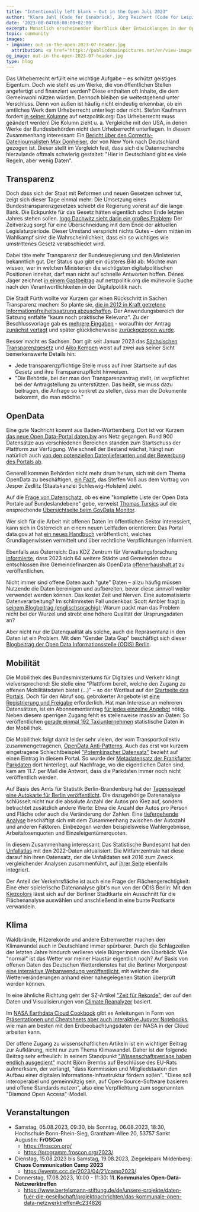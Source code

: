 ```yaml
---
title: "Intentionally left blank – Out in the Open Juli 2023"
author: "Klara Juhl (Code for Osnabrück), Jörg Reichert (Code for Leipzig) et al."
date: '2023-08-04T08:00:00+02:00'
excerpt: Monatlich erscheinender Überblick über Entwicklungen in der Open Data und Civic Tech Szene
topic: community
images:
- imgname: out-in-the-open-2023-07-header.jpg
  attribution: <a href="https://publicdomainpictures.net/en/view-image.php?image=152805&picture=open-sign">Foto</a> von <a href="https://publicdomainpictures.net/en/browse-author.php?a=66434">Dawn Hudson</a> auf <a href="https://publicdomainpictures.net">publicdomainpictures.net</a>
og_image: out-in-the-open-2023-07-header.jpg
type: blog
---
```


Das Urheberrecht erfüllt eine wichtige Aufgabe – es schützt geistiges Eigentum. Doch wie steht es um Werke, die von öffentlichen Stellen angefertigt und finanziert werden? Diese enthalten oft Inhalte, die dem Gemeinwohl nützen würden. Dennoch bleiben sie weitestgehend unter Verschluss. Denn von außen ist häufig nicht eindeutig erkennbar, ob ein amtliches Werk dem Urheberrecht unterliegt oder nicht. Stefan Kaufmann fordert [in seiner Kolumne](https://netzpolitik.org/2023/oeffentliches-geld-oeffentliches-gut-wie-das-urheberrechtsgesetz-geaendert-werden-muss/) auf netzpolitik.org: Das Urheberrecht muss geändert werden!
Die Kolumn zieht u. a. Vergleiche mit den USA, in denen Werke der Bundesbehörden nicht dem Urheberrecht unterliegen. In diesem Zusammenhang interessant: Ein [Bericht über den Correctiv-Datenjournalisten Max Donheiser](https://www.journalist.de/startseite/detail/article/jeder-datenpunkt-eine-geschichte), der von New York nach Deutschland gezogen ist. Dieser stellt im Vergleich fest, dass sich die Datenrecherche hierzulande oftmals schwierig gestaltet: "Hier in Deutschland gibt es viele Regeln, aber wenig Daten".

## Transparenz

Doch dass sich der Staat mit Reformen und neuen Gesetzen schwer tut, zeigt sich dieser Tage einmal mehr: Die Umsetzung eines Bundestransparenzgesetzes schiebt die Regierung vorerst auf die lange Bank. Die Eckpunkte für das Gesetz hätten eigentlich schon Ende letzten Jahres stehen sollen. [Ingo Dachwitz sieht darin ein großes Problem](https://netzpolitik.org/2023/plaene-des-innenministeriums-die-ampel-darf-mehr-transparenz-nicht-auf-die-lange-bank-schieben/): Der Zeitverzug sorgt für eine Überschneidung mit dem Ende der aktuellen Legislaturperiode. Dieser Umstand verspricht nichts Gutes – denn mitten im Wahlkampf sinkt die Wahrscheinlichkeit, dass ein so wichtiges wie umstrittenes Gesetz verabschiedet wird.

Dabei täte mehr Transparenz der Bundesregierung und den Ministerien bekanntlich gut. Der Status quo gibt ein düsteres Bild ab: Möchte man wissen, wer in welchen Ministerien die wichtigsten digitalpolitischen Positionen innehat, darf man nicht auf schnelle Antworten hoffen. Dénes Jäger zeichnet [in einem Gastbeitrag](https://netzpolitik.org/2023/transparenz-die-verborgene-digitalpolitik-deutscher-ministerien#netzpolitik-pw) auf netzpolitik.org die mühevolle Suche nach den Verantwortlichkeiten in der Digitalpolitik nach.

Die Stadt Fürth wollte vor Kurzem gar einen Rückschritt in Sachen Transparenz machen: So plante sie, [die in 2012 in Kraft getretene Informationsfreiheitssatzung abzuschaffen](https://twitter.com/fragdenstaat/status/1682292932101980166). Der Anwendungsbereich der Satzung entfalte "kaum noch praktische Relevanz". Zu der Beschlussvorlage gab es [mehrere Eingaben](https://stadtrat.fuerth.de/vo0050.asp?__kvonr=61777) - woraufhin der Antrag [zunächst vertagt](https://twitter.com/_stk/status/1684558146810048512) und später glücklicherweise [zurückgezogen wurde](https://twitter.com/fragdenstaat/status/1686390981174931457).

Besser macht es Sachsen. Dort gilt seit Januar 2023 das [Sächsischen Transparenzgesetz](https://www.revosax.sachsen.de/vorschrift/19699-Saechsisches-Transparenzgesetz#p2) und [Aiko Kempen](https://twitter.com/x_xjochen/status/1681691621170003969) weist auf zwei aus seiner Sicht bemerkenswerte Details hin:
 * Jede transparenzpflichtige Stelle muss auf ihrer Startseite auf das Gesetz und ihre Transparenzpflicht hinweisen.
 * "Die Behörde, bei der man den Transparenzantrag stellt, ist verpflichtet bei der Antragstellung zu unterstützen. Das heißt, sie muss dazu beitragen, die Anfrage so konkret zu stellen, dass man die Dokumente bekommt, die man möchte."

## OpenData

Eine gute Nachricht kommt aus Baden-Württemberg. Dort ist vor Kurzem [das neue Open Data-Portal daten.bw](https://www.baden-wuerttemberg.de/de/service/presse/pressemitteilung/pid/oeffentliche-daten-zentral-nutzbar-machen) ans Netz gegangen. Rund 900 Datensätze aus verschiedenen Bereichen standen zum Startschuss der Plattform zur Verfügung. Wie schnell der Bestand wächst, hängt nun natürlich auch [von den potenziellen Datenlieferanten und der Bewerbung des Portals ab](https://twitter.com/datenschatz/status/1682403908998647813).

Generell kommen Behörden nicht mehr drum herum, sich mit dem Thema OpenData zu beschäftigen, [ein Fazit](https://kaffeeringe.de/2023/07/18/open-data-setzt-sich-langsam-durch/), das Steffen Voß aus dem Vortrag von Jesper Zedlitz (Staatskanzlei Schleswig-Holstein) zieht. 

Auf die [Frage von Datenschatz](https://twitter.com/datenschatz/status/1682701621619294210?s=20), ob es eine "komplette Liste der Open Data Portale auf Bundeslandebene" gebe, verweist [Thomas Tursics](https://twitter.com/tursics/status/1682730103019646980) auf die ensprechende [Übersichtseite beim GovData Monitor](https://opendata.guru/govdata/catalogs.html). 

Wer sich für die Arbeit mit offenen Daten im öffentlichen Sektor interessiert, kann sich in Österreich an einem neuen Leitfaden orientieren: Das Portal data.gov.at hat [ein neues Handbuch](https://www.data.gv.at/2023/07/04/neuer-open-data-leitfaden-erschienen/) veröffentlicht, welches Grundlagenwissen vermittelt und über rechtliche Verpflichtungen informiert.

Ebenfalls aus Österreich: Das KDZ Zentrum für Verwaltungsforschung [informierte](https://twitter.com/KDZ_Austria/status/1683358089301356545), dass 2023 sich 64 weitere Städte und Gemeinden dazu entschlossen ihre Gemeindefinanzen als OpenData [offenerhaushalt.at](http://offenerhaushalt.at) zu veröffentlichen.

Nicht immer sind offene Daten auch "gute" Daten – allzu häufig müssen Nutzende die Daten bereinigen und aufbereiten, bevor diese sinnvoll weiter verwendet werden können. Das kostet Zeit und Nerven. Eine automatisierte Datenverarbeitung? Im schlimmsten Fall undenkbar. Scott Ambler fragt [in seinem Blogbeitrag (englischsprachig)](https://scottambler.com/data-cleansing-5-whys/): Warum packt man das Problem nicht bei der Wurzel und strebt eine höhere Qualität der Ursprungsdaten an?

Aber nicht nur die Datenqualität als solche, auch die Repräsentanz in den Daten ist ein Problem. Mit dem "Gender Data Gap" beschäftigt sich dieser [Blogbeitrag der Open Data Informationsstelle (ODIS) Berlin](https://odis-berlin.de/aktuelles/2023-06-19-gender_data_gap/).

## Mobilität

Die Mobilithek des Bundesministeriums für Digitales und Verkehr klingt vielversprechend: Sie stelle eine "Plattform bereit, welche den Zugang zu offenen Mobilitätsdaten bietet (...)" – so der Wortlaut auf der [Startseite des Portals](https://mobilithek.info/). Doch für den Abruf sog. gebrokerter Angebote ist [eine Registrierung und Freigabe](https://twitter.com/mfdz_de/status/1675775743911944194) erforderlich. Hat man Interesse an mehreren Datensätzen, ist ein Abonnementantrag [für jedes einzelne Angebot](https://twitter.com/systemagie/status/1678695855866478592?s=20) nötig. Neben diesem sperrigen Zugang fehlt es stellenweise massiv an Daten: So veröffentlichen [gerade einmal 192 Taxiunternehmen](https://twitter.com/mfdz_de/status/1683376383630647298) statistische Daten in der Mobilithek.

Die Mobilithek folgt damit leider sehr vielen, der vom Transportkollektiv zusammengetragenen, [OpenData Anti-Patterns](https://github.com/transportkollektiv/opendata-antipatterns). Auch das erst vor kurzem eingetragene Schlechtbeispiel ["Potemkinscher Datensatz"](https://github.com/transportkollektiv/opendata-antipatterns/blob/main/patterns/potemkin.md) bezieht auf einen Eintrag in diesem Portal. So wurde der 
[Metadatensatz der Frankfurter Parkdaten](https://mobilithek.info/offers/-727805838529003986) dort hinterlegt, auf Nachfrage, wo die eigentlichen Daten sind, kam am 11.7. per Mail die Antwort, dass die Parkdaten immer noch nicht veröffentlich werden.

Auf Basis des Amts für Statistik Berlin-Brandenburg hat der [Tagesspiegel eine Autokarte für Berlin veröffentlicht](https://interaktiv.tagesspiegel.de/lab/autokarte-berlin-in-diesen-kiezen-gibt-es-die-meisten-autos/). Die dazugehörige Datenanalyse schlüsselt nicht nur die absolute Anzahl der Autos pro Kiez auf, sondern betrachtet zusätzlich andere Werte: Etwa die Anzahl der Autos pro Person und Fläche oder auch die Veränderung der Zahlen. Eine [tiefergehende Analyse](https://interaktiv.tagesspiegel.de/lab/analyse-zu-autobesitz-in-berlin/) beschäftigt sich mit dem Zusammenhang zwischen der Autozahl und anderen Faktoren. Einbezogen werden beispielsweise Wahlergebnisse, Arbeitslosenquoten und Einzeleigentümerquoten.

In diesem Zusammenhang interessant: Das Statistische Bundesamt hat den [Unfallatlas](https://unfallatlas.statistikportal.de) mit den 2022-Daten aktualisiert. Die Mitfahrzentrale hat diese darauf hin ihren Datensatz, der die Unfalldaten seit 2016 zum Zweck vergleichender Analysen zusammenführt, auf [ihrer Seite](https://data.mfdz.de/destatis_Unfalldaten/) ebenfalls integriert.

Der Anteil der Verkehrsfläche ist auch eine Frage der Flächengerechtigkeit: Eine eher spielerische Datenanalyse gibt's nun von der ODIS Berlin: Mit den [Kiezcolors](https://kiezcolors.odis-berlin.de/) lässt sich auf der Berliner Stadtkarte ein Ausschnitt für die Flächenanalyse auswählen und anschließend in eine bunte Postkarte verwandeln.

## Klima

Waldbrände, Hitzerekorde und andere Extremwetter machen den Klimawandel auch in Deutschland immer spürbarer. Durch die Schlagzeilen der letzten Jahre hindurch verlieren viele Bürger:innen den Überblick: Wie "normal" ist das Wetter vor meiner Haustür eigentlich noch? Auf Basis von offenen Daten des Deutschen Wetterdienstes hat die Berliner Morgenpost [eine interaktive Webanwendung veröffentlicht](https://interaktiv.morgenpost.de/wetter-klima-vergleich-heute-klimawandel/), mit welcher die Wetterveränderungen anhand einer nahegelegenen Station überprüft werden können.

In eine ähnliche Richtung geht der SZ-Artikel ["Zeit für Rekorde"](https://www.sueddeutsche.de/projekte/artikel/panorama/klimakrise-rekorde-temperaturen-hitze-sommer-extreme-e825922/), der auf den Daten und Visualisierungen von [Climate Reanalyzer](https://climatereanalyzer.org/clim/t2_daily/) basiert.

Im [NASA Earthdata Cloud Cookbook](https://nasa-openscapes.github.io/earthdata-cloud-cookbook/) gibt es Anleitungen in Form von [Präsentationen und Cheatsheets aber auch interaktive Jupyter Notebooks](https://nasa-openscapes.github.io/earthdata-cloud-cookbook/cheatsheets.html), wie man am besten mit den Erdbeobachtungsdaten der NASA in der Cloud arbeiten kann. 

Der offene Zugang zu wissenschaftlichen Artikeln ist ein wichtiger Beitrag zur Aufklärung, nicht nur zum Thema Klimawandel. Daher ist der folgende Beitrag sehr erfreulich: In seinem Standpunkt ["Wissenschaftsverlage haben endlich ausgedient"](https://background.tagesspiegel.de/digitalisierung/wissenschaftsverlage-haben-endlich-ausgedient) macht Björn Brembs auf Beschlüsse des EU-Rats aufmerksam, der verlangt, "dass Kommission und Mitgliedstaaten den Aufbau einer digitalen Informations-Infrastruktur fördern sollen". "Diese soll interoperabel und gemeinnützig sein, auf Open-Source-Software basieren und offene Standards nutzen", also eine Verpflichtung zum sogenannten "Diamond Open Access"-Modell.

## Veranstaltungen
  * Samstag, 05.08.2023, 09:30, bis Sonntag, 06.08.2023, 18:30, Hochschule Bonn-Rhein-Sieg, Grantham-Allee 20, 53757 Sankt Augustin: **FrOSCon**
    * https://froscon.org/
    * https://programm.froscon.org/2023/
  * Dienstag, 15.08.2023 bis Samstag, 19.08.2023, Ziegeleipark Mildenberg: **Chaos Communication Camp 2023**
    * https://events.ccc.de/2023/04/21/camp2023/
  * Donnerstag, 17.08.2023, 10:00 - 11:30: **11. Kommunales Open-Data-Netzwerktreffen**
    * https://www.bertelsmann-stiftung.de/de/unsere-projekte/daten-fuer-die-gesellschaft/projektnachrichten/das-kommunale-open-data-netzwerktreffen#c234826

